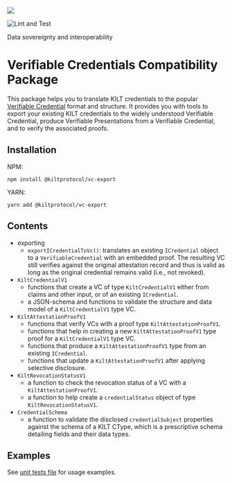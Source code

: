 [![](https://user-images.githubusercontent.com/39338561/122415864-8d6a7c00-cf88-11eb-846f-a98a936f88da.png)
](https://kilt.io)

![Lint and Test](https://github.com/KILTprotocol/sdk-js/workflows/Lint%20and%20Test/badge.svg)

Data sovereignty and interoperability

# Verifiable Credentials Compatibility Package

This package helps you to translate KILT credentials to the popular [Verifiable Credential](https://www.w3.org/TR/vc-data-model/) format and structure.
It provides you with tools to export your existing KILT credentials to the widely understood Verifiable Credential, produce Verifiable Presentations from a Verifiable Credential, and to verify the associated proofs.

## Installation

NPM:

```
npm install @kiltprotocol/vc-export
```

YARN:

```
yarn add @kiltprotocol/vc-export
```

## Contents

- exporting
  - `exportICredentialToVc()`: translates an existing `ICredential` object to a `VerifiableCredential` with an embedded proof.
    The resulting VC still verifies against the original attestation record and thus is valid as long as the original credential remains valid (i.e., not revoked).
- `KiltCredentialV1`
  - functions that create a VC of type `KiltCredentialV1` either from claims and other input, or of an existing `ICredential`.
  - a JSON-schema and functions to validate the structure and data model of a `KiltCredentialV1` type VC.
- `KiltAttestationProofV1`
  - functions that verify VCs with a proof type `KiltAttestationProofV1`.
  - functions that help in creating a new `KiltAttestationProofV1` type proof for a `KiltCredentialV1` type VC.
  - functions that produce a `KiltAttestationProofV1` type from an existing `ICredential`.
  - functions that update a `KiltAttestationProofV1` after applying selective disclosure.
- `KiltRevocationStatusV1`
  - a function to check the revocation status of a VC with a `KiltAttestationProofV1`.
  - a function to help create a `credentialStatus` object of type `KiltRevocationStatusV1`.
- `CredentialSchema`
  - a function to validate the disclosed `credentialSubject` properties against the schema of a KILT CType, which is a prescriptive schema detailing fields and their data types.

## Examples

See [unit tests file](./src/exportToVerifiableCredential.spec.ts) for usage examples.
